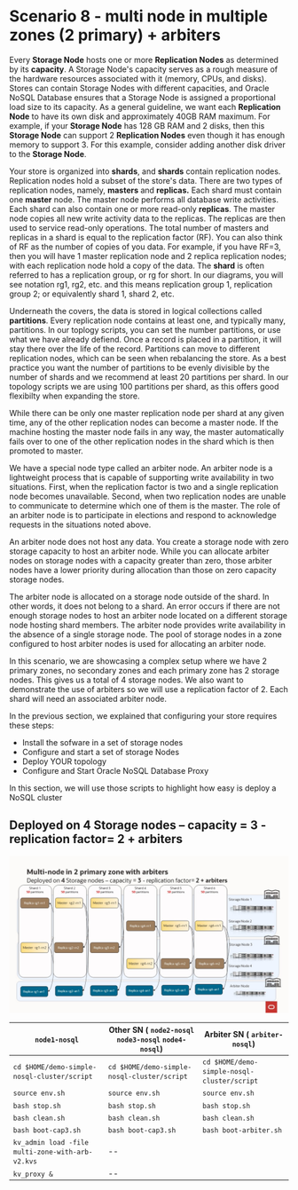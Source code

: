# Scenario 8 - multi node in multiple zones (2 primary) + arbiters

Every **Storage Node** hosts one or more **Replication Nodes** as determined by its **capacity**. A Storage Node's capacity serves as a rough measure of the 
hardware resources associated with it (memory, CPUs, and disks). Stores can contain Storage Nodes with different capacities, and Oracle NoSQL Database
ensures that a Storage Node is assigned a proportional load size to its capacity.  As a general guideline, we want each **Replication Node** to have its own disk 
and approximately 40GB RAM maximum.  For example, if your **Storage Node** has 128 GB RAM and 2 disks, then this **Storage Node** can support 
2 **Replication Nodes** even though it has enough memory to support 3.  For this example, consider adding another disk driver to the **Storage Node**.

Your store is organized into **shards**, and **shards** contain replication nodes.  Replication nodes hold a subset of the store's data. There are two 
types of replication nodes, namely, **masters** and **replicas.** 
Each shard must contain one **master** node. The master node performs all database write activities. Each shard can also contain one or more read-only **replicas**.
The master node copies all new write activity data to the replicas. The replicas are then used to service read-only operations.  The total number of 
masters and replicas in a shard is equal to the replication factor (RF).  You can also think of RF as the number of copies of you data. For example, 
if you have RF=3, then you will have 1 master replication node and 2 replica replication nodes; with each replication node hold a copy of the data. 
The **shard** is often referred to has a replication group, or rg for short. In our diagrams, you will see notation rg1, rg2, etc. and 
this means replication group 1, replication group 2; or equivalently shard 1, shard 2, etc. 

Underneath the covers, the data is stored in logical collections called **partitions**.  Every replication node contains at least one, and typically many,
partitions.  In our toplogy scripts, you can set the number partitions, or use what we have already defiend.  Once a record is placed in a 
partition, it will stay there over the life of the record.  Partitions can move to different replication nodes, which can be seen when rebalancing the store.
As a best practice you want the number of partitions to be evenly divisible by the number of shards and we recommend at least 20 partitions per shard.  In our 
topology scripts we are using 100 partitions per shard, as this offers good flexibilty when expanding the store. 

While there can be only one master replication node per shard at any given time, any of the other replication nodes can become a master node. If the 
machine hosting the master node fails in any way, the master automatically fails over to one of the other replication nodes in the shard which is then 
promoted to master.

We have a special node type called an arbiter node.  An arbiter node is a lightweight process that is capable of supporting write availability in 
two situations. First, when the replication factor is two and a single replication node becomes unavailable. Second, when two replication nodes are 
unable to communicate to determine which one of them is the master. The role of an arbiter node 
is to participate in elections and respond to acknowledge requests in the situations noted above.

An arbiter node does not host any data. You create a storage node with zero storage capacity to host an arbiter node. While you can allocate 
arbiter nodes on storage nodes with a capacity greater than zero, those arbiter nodes have a lower priority during allocation than those on zero 
capacity storage nodes.

The arbiter node is allocated on a storage node outside of the shard. In other words, it does not belong to a shard. An error occurs if there are not 
enough storage nodes to host an arbiter node located on a different storage node hosting shard members. The arbiter node provides write availability in 
the absence of a single storage node.  The pool of storage nodes in a zone configured to host arbiter nodes is used for allocating an arbiter node. 

In this scenario, we are showcasing a complex setup where we have 2 primary zones, no secondary zones and each primary zone has 2 storage nodes.   This
gives us a total of 4 storage nodes.  We also want to demonstrate the use of arbiters so we will use a replication factor of 2.  Each shard will need an associated arbiter node.

In the previous section, we explained that configuring your store requires these steps:
- Install the sofware in a set of storage nodes
- Configure and start a set of storage Nodes
- Deploy YOUR topology
- Configure and Start Oracle NoSQL Database Proxy

In this section, we will use those scripts to highlight how easy is deploy a NoSQL cluster
## Deployed on 4 Storage nodes – capacity = 3 - replication factor= 2 + arbiters
  ![Oracle NoSQL](./multi-zone-with-arb-v2.jpg)

`node1-nosql` | Other SN ( `node2-nosql` `node3-nosql` `node4-nosql`) | Arbiter SN ( `arbiter-nosql`) |
---|---|---|
`cd $HOME/demo-simple-nosql-cluster/script` | `cd $HOME/demo-simple-nosql-cluster/script` |  `cd $HOME/demo-simple-nosql-cluster/script` |
`source env.sh` | `source env.sh` | `source env.sh` |
`bash stop.sh` | `bash stop.sh` | `bash stop.sh` | 
`bash clean.sh` | `bash clean.sh` | `bash clean.sh` |  
`bash boot-cap3.sh` | `bash boot-cap3.sh` |  `bash boot-arbiter.sh` | 
`kv_admin load -file multi-zone-with-arb-v2.kvs` | -- |
`kv_proxy &` | -- |
